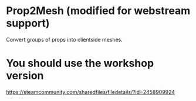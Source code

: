 # Prop2Mesh (modified for webstream support)
Convert groups of props into clientside meshes.

# You should use the workshop version
https://steamcommunity.com/sharedfiles/filedetails/?id=2458909924
